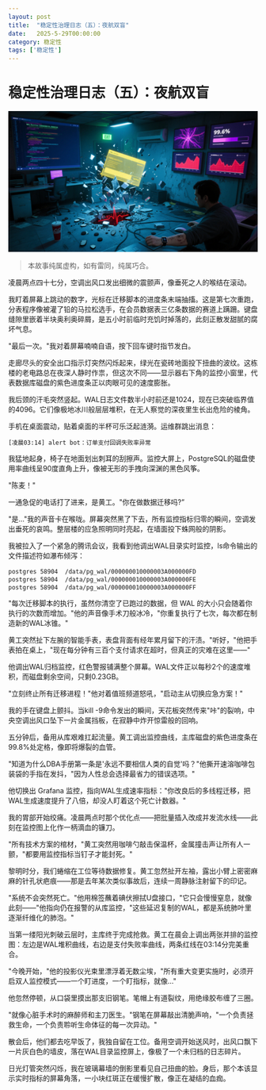 ```yaml
---
layout: post
title:  "稳定性治理日志（五）：夜航双盲"
date:   2025-5-29T00:00:00
category: 稳定性
tags: ['稳定性']
---
```


# 稳定性治理日志（五）：夜航双盲

![](/assets/20250529.png)

> 本故事纯属虚构，如有雷同，纯属巧合。

凌晨两点四十七分，空调出风口发出细微的震颤声，像垂死之人的喉结在滚动。

我盯着屏幕上跳动的数字，光标在迁移脚本的进度条末端抽搐。这是第七次重跑，分表程序像被灌了铅的马拉松选手，在会员数据表三亿条数据的赛道上蹒跚。键盘缝隙里嵌着半块奥利奥碎屑，是五小时前临时充饥时掉落的，此刻正散发甜腻的腐坏气息。

"最后一次。"我对着屏幕喃喃自语，按下回车键时指节发白。

走廊尽头的安全出口指示灯突然闪烁起来，绿光在瓷砖地面投下扭曲的波纹。这栋楼的老电路总在夜深人静时作祟，但这次不同——显示器右下角的监控小窗里，代表数据库磁盘的紫色进度条正以肉眼可见的速度膨胀。

我后颈的汗毛突然竖起。WAL日志文件数半小时前还是1024，现在已突破临界值的4096。它们像极地冰川般层层堆积，在无人察觉的深夜里生长出危险的棱角。

手机在桌面震动，贴着桌面的半杯可乐泛起涟漪。运维群跳出消息：

```
[凌晨03:14] alert bot：订单支付回调失败率异常
```

我猛地起身，椅子在地面划出刺耳的刮擦声。监控大屏上，PostgreSQL的磁盘使用率曲线呈90度直角上升，像被无形的手拽向深渊的黑色风筝。

"陈麦！"

一通急促的电话打了进来，是黄工。"你在做数据迁移吗?”

"是..."我的声音卡在喉咙。屏幕突然黑了下去，所有监控指标归零的瞬间，空调发出垂死的哀鸣。整层楼的应急照明同时亮起，在墙面投下蛛网般的阴影。

我被拉入了一个紧急的腾讯会议，我看到他调出WAL目录实时监控，ls命令输出的文件描述符如瀑布倾泻：

```
postgres 58904  /data/pg_wal/000000010000003A000000FD  
postgres 58904  /data/pg_wal/000000010000003A000000FE  
postgres 58904  /data/pg_wal/000000010000003A000000FF
```

"每次迁移脚本的执行，虽然你清空了已跑过的数据，但 WAL 的大小只会随着你执行的次数而增加。"他的声音像手术刀般冰冷，"你重复执行了七次，每次都在制造新的WAL冰锥。"

黄工突然扯下左腕的智能手表，表盘背面有经年累月留下的汗渍。"听好，"他把手表拍在桌上，"现在每分钟有三百个支付请求在超时，但真正的灾难在这里——"

他调出WAL归档监控，红色警报铺满整个屏幕。WAL文件正以每秒2个的速度堆积，而磁盘剩余空间，只剩0.23GB。

"立刻终止所有迁移进程！"他对着值班频道怒吼，"启动主从切换应急方案！"

我的手在键盘上颤抖。当kill -9命令发出的瞬间，天花板突然传来"咔"的裂响，中央空调出风口坠下一片金属挡板，在寂静中炸开惊雷般的回响。

五分钟后，备用从库艰难扛起流量。黄工调出监控曲线，主库磁盘的紫色进度条在99.8%处定格，像即将爆裂的血管。

"知道为什么DBA手册第一条是'永远不要相信人类的自觉'吗？"他撕开速溶咖啡包装袋的手指在发抖，"因为人性总会选择最省力的错误选项。"

他切换出 Grafana 监控，指向WAL生成速率指标："你改良后的多线程迁移，把WAL生成速度提升了八倍，却没人盯着这个死亡计数器。"

我的胃部开始绞痛。凌晨两点时那个优化点——把批量插入改成并发流水线——此刻在监控图上化作一柄滴血的镰刀。

"所有技术方案的棺材，"黄工突然用咖啡勺敲击保温杯，金属撞击声让所有人一颤，"都要用监控指标当钉子才能封死。"

黎明时分，我们蜷缩在工位等待数据修复。黄工忽然扯开左袖，露出小臂上密密麻麻的针孔状疤痕——那是去年某次类似事故后，连续一周静脉注射留下的印记。

"系统不会突然死亡。"他用棉签蘸着碘伏擦拭U盘接口，"它只会慢慢窒息，就像此刻——"他指向仍在报警的从库监控，"这些延迟复制的WAL，都是系统肺叶里逐渐纤维化的肺泡。"

当第一缕阳光刺破云层时，主库终于完成抢救。黄工在晨会上调出两张并排的监控图：左边是WAL堆积曲线，右边是支付失败率曲线，两条红线在03:14分完美重合。

"今晚开始，"他的投影仪光束里漂浮着无数尘埃，"所有重大变更实施时，必须开启双人监控模式——一个盯进度，一个盯指标，就像..."

他忽然停顿，从口袋里摸出那支旧钢笔。笔帽上有道裂纹，用绝缘胶布缠了三圈。

"就像心脏手术时的麻醉师和主刀医生。"钢笔在屏幕敲出清脆声响，"一个负责拯救生命，一个负责聆听生命体征的每一次异动。"

散会后，他们都去吃早饭了，我独自留在工位。备用空调开始送风时，出风口飘下一片灰白色的墙皮，落在WAL目录监控屏上，像极了一个未归档的日志碎片。

日光灯管突然闪烁，我在玻璃幕墙的倒影里看见自己扭曲的脸。身后，那个本该显示实时指标的屏幕角落，一小块红斑正在缓慢扩散，像正在凝结的血痂。
